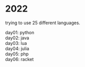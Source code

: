 # 2022

trying to use 25 different languages. 

day01: python <br>
day02: java <br>
day03: lua <br>
day04: julia <br>
day05: php <br>
day06: racket <br>
